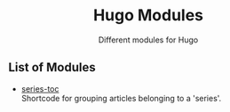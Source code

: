 <h1 align=center>Hugo Modules </h1> 
<p align=center>Different modules for Hugo</p>

##  List of Modules

* [series-toc](https://github.com/mbrejla/hugo-modules/tree/main/series-toc
)  
Shortcode for grouping articles belonging to a 'series'.
